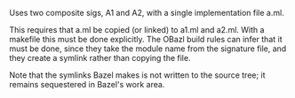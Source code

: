 Uses two composite sigs, A1 and A2, with a single implementation file
a.ml.

This requires that a.ml be copied (or linked) to a1.ml and a2.ml. With
a makefile this must be done explicitly. The OBazl build rules can
infer that it must be done, since they take the module name from the
signature file, and they create a symlink rather than copying the
file.

Note that the symlinks Bazel makes is not written to the source tree;
it remains sequestered in Bazel's work area.

